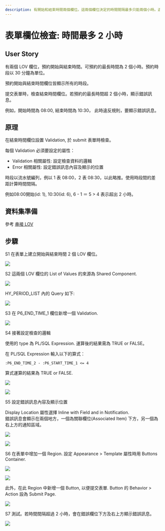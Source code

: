 ```yaml
---
description: 有開始和結束時間兩個欄位。這兩個欄位決定的時間間隔最多只能兩個小時。違反規則時，在表單上顯示錯誤訊息，表單資料不會 submit。
---
```


# 表單欄位檢查: 時間最多 2 小時

## User Story

有兩個 LOV 欄位，預約開始與結束時間。可預約的最長時間為 2 個小時。預約時段以 30 分鐘為單位。

預約開始與結束時間欄位皆顯示所有的時段。

提交表單時，檢查結束時間欄位。若預約的最長時間超 2 個小時，顯示錯誤訊息。

例如，開始時間為 08:00, 結束時間為 10:30， 此時違反規則，要顯示錯誤訊息。



## 原理

在結束時間欄位設置 Validation, 於 submit 表單時檢查。

每個 Validation 必須要設定的屬性：

* Validation 相關屬性: 設定檢查資料的邏輯
* Error 相關屬性: 設定錯誤訊息內容及顯示的位置

時段以流水號編列，例以 1 表 08:00，2 表 08:30，以此略推。使用時段間的差距計算時間間隔。

例如08:00開始(id: 1), 10:30(id: 6), 6 - 1 ＝ 5 > 4 表示超出 2 小時。

## 資料集準備

參考 [串接 LOV](../lov/cascade\_lov.md#zi-liao-ji-zhun-bei)&#x20;

## 步驟

S1 在表單上建立開始與結束時間 2 個 LOV 欄位。

![](<../.gitbook/assets/image (19) (1).png>)

S2 這兩個 LOV 欄位的 List of Values 的來源為 Shared Component.

![](../.gitbook/assets/image.png)

HY\_PERIOD\_LIST 內的 Query 如下:

![](<../.gitbook/assets/image (3).png>)

S3 在 P6\_END\_TIME\_1 欄位新增一個 Validation.

![](<../.gitbook/assets/image (16).png>)

S4 接著設定檢查的邏輯

使用的 type 為 PL/SQL Expression. 運算後的結果需為 TRUE or FALSE。

在 PL/SQL Expression 輸入以下的算式：

```plsql
:P6_END_TIME_2 - :P6_START_TIME_1 <= 4
```

算式運算的結果為 TRUE or FALSE.&#x20;

![](<../.gitbook/assets/image (23) (1).png>)

![](<../.gitbook/assets/image (1) (2).png>)

S5 設定錯誤訊息內容及顯示位置

Display Location 屬性選擇 Inline with Field and in Notification. \
錯誤訊息會顯示在兩個地方，一個為關聯欄位(Associated Item) 下方，另一個為右上方的通知區域。

![](<../.gitbook/assets/image (17).png>)

![](<../.gitbook/assets/image (7).png>)

S6 在表單中增加一個 Region. 設定 Appearance > Template 屬性時用 Buttons Container.

![](<../.gitbook/assets/image (6).png>)

![](<../.gitbook/assets/image (20) (1).png>)

此外，在此 Region 中新增一個 Button, 以便提交表單. Button 的 Behavior > Action 設為 Submit Page.

![](<../.gitbook/assets/image (24) (1).png>)

S7 測試。若時間間隔超過 2 小時，會在錯誤欄位下方及右上方顯示錯誤訊息。

![](<../.gitbook/assets/image (21) (1).png>)
